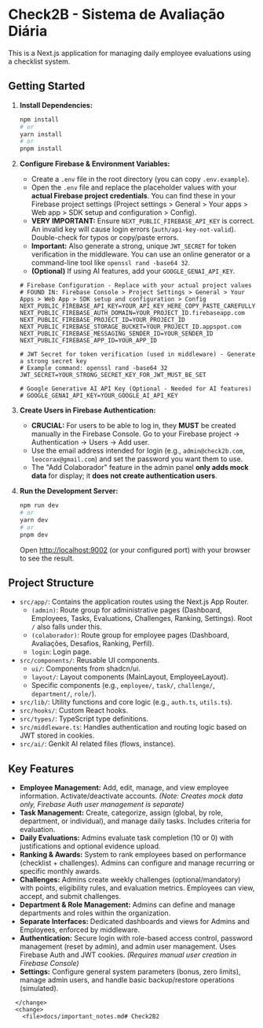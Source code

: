 # Check2B - Sistema de Avaliação Diária

This is a Next.js application for managing daily employee evaluations using a checklist system.

## Getting Started

1.  **Install Dependencies:**
    ```bash
    npm install
    # or
    yarn install
    # or
    pnpm install
    ```

2.  **Configure Firebase & Environment Variables:**
    *   Create a `.env` file in the root directory (you can copy `.env.example`).
    *   Open the `.env` file and replace the placeholder values with your **actual Firebase project credentials**. You can find these in your Firebase project settings (Project settings > General > Your apps > Web app > SDK setup and configuration > Config).
    *   **VERY IMPORTANT:** Ensure `NEXT_PUBLIC_FIREBASE_API_KEY` is correct. An invalid key will cause login errors (`auth/api-key-not-valid`). Double-check for typos or copy/paste errors.
    *   **Important:** Also generate a strong, unique `JWT_SECRET` for token verification in the middleware. You can use an online generator or a command-line tool like `openssl rand -base64 32`.
    *   **(Optional)** If using AI features, add your `GOOGLE_GENAI_API_KEY`.

    ```env
    # Firebase Configuration - Replace with your actual project values
    # FOUND IN: Firebase Console > Project Settings > General > Your Apps > Web App > SDK setup and configuration > Config
    NEXT_PUBLIC_FIREBASE_API_KEY=YOUR_API_KEY_HERE_COPY_PASTE_CAREFULLY
    NEXT_PUBLIC_FIREBASE_AUTH_DOMAIN=YOUR_PROJECT_ID.firebaseapp.com
    NEXT_PUBLIC_FIREBASE_PROJECT_ID=YOUR_PROJECT_ID
    NEXT_PUBLIC_FIREBASE_STORAGE_BUCKET=YOUR_PROJECT_ID.appspot.com
    NEXT_PUBLIC_FIREBASE_MESSAGING_SENDER_ID=YOUR_SENDER_ID
    NEXT_PUBLIC_FIREBASE_APP_ID=YOUR_APP_ID

    # JWT Secret for token verification (used in middleware) - Generate a strong secret key
    # Example command: openssl rand -base64 32
    JWT_SECRET=YOUR_STRONG_SECRET_KEY_FOR_JWT_MUST_BE_SET

    # Google Generative AI API Key (Optional - Needed for AI features)
    # GOOGLE_GENAI_API_KEY=YOUR_GOOGLE_AI_API_KEY
    ```

3.  **Create Users in Firebase Authentication:**
    *   **CRUCIAL:** For users to be able to log in, they **MUST** be created manually in the Firebase Console. Go to your Firebase project -> Authentication -> Users -> Add user.
    *   Use the email address intended for login (e.g., `admin@check2b.com`, `leocorax@gmail.com`) and set the password you want them to use.
    *   The "Add Colaborador" feature in the admin panel **only adds mock data** for display; it **does not create authentication users**.

4.  **Run the Development Server:**
    ```bash
    npm run dev
    # or
    yarn dev
    # or
    pnpm dev
    ```

    Open [http://localhost:9002](http://localhost:9002) (or your configured port) with your browser to see the result.

## Project Structure

*   `src/app/`: Contains the application routes using the Next.js App Router.
    *   `(admin)`: Route group for administrative pages (Dashboard, Employees, Tasks, Evaluations, Challenges, Ranking, Settings). Root `/` also falls under this.
    *   `(colaborador)`: Route group for employee pages (Dashboard, Avaliações, Desafios, Ranking, Perfil).
    *   `login`: Login page.
*   `src/components/`: Reusable UI components.
    *   `ui/`: Components from shadcn/ui.
    *   `layout/`: Layout components (MainLayout, EmployeeLayout).
    *   Specific components (e.g., `employee/`, `task/`, `challenge/`, `department/`, `role/`).
*   `src/lib/`: Utility functions and core logic (e.g., `auth.ts`, `utils.ts`).
*   `src/hooks/`: Custom React hooks.
*   `src/types/`: TypeScript type definitions.
*   `src/middleware.ts`: Handles authentication and routing logic based on JWT stored in cookies.
*   `src/ai/`: Genkit AI related files (flows, instance).

## Key Features

*   **Employee Management:** Add, edit, manage, and view employee information. Activate/deactivate accounts. *(Note: Creates mock data only, Firebase Auth user management is separate)*
*   **Task Management:** Create, categorize, assign (global, by role, department, or individual), and manage daily tasks. Includes criteria for evaluation.
*   **Daily Evaluations:** Admins evaluate task completion (10 or 0) with justifications and optional evidence upload.
*   **Ranking & Awards:** System to rank employees based on performance (checklist + challenges). Admins can configure and manage recurring or specific monthly awards.
*   **Challenges:** Admins create weekly challenges (optional/mandatory) with points, eligibility rules, and evaluation metrics. Employees can view, accept, and submit challenges.
*   **Department & Role Management:** Admins can define and manage departments and roles within the organization.
*   **Separate Interfaces:** Dedicated dashboards and views for Admins and Employees, enforced by middleware.
*   **Authentication:** Secure login with role-based access control, password management (reset by admin), and admin user management. Uses Firebase Auth and JWT cookies. *(Requires manual user creation in Firebase Console)*
*   **Settings:** Configure general system parameters (bonus, zero limits), manage admin users, and handle basic backup/restore operations (simulated).

```
  </change>
  <change>
    <file>docs/important_notes.md# Check2B2

